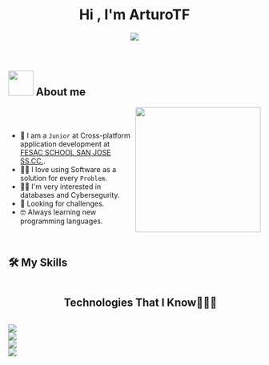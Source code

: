 <h1 align="center">Hi , I'm ArturoTF</h1>
<p align="center">
  <a href="https://github.com/DenverCoder1/readme-typing-svg"><img src="https://readme-typing-svg.herokuapp.com?font=Time+New+Roman&color=%23C8BE25&size=25&center=true&vCenter=true&width=600&height=100&lines=Cross-platform+application+development"></a>
</p>
<br>	
	
## <picture><img src = "https://github.com/7oSkaaa/7oSkaaa/blob/main/Images/about_me.gif?raw=true" width = 50px></picture> About me

<picture> <img align="right" src="https://github.com/7oSkaaa/7oSkaaa/blob/main/Images/Right_Side.gif?raw=true" width = 250px></picture>

<br><br>

- :school: I am a `Junior` at Cross-platform application development at [FESAC SCHOOL SAN JOSE SS.CC.](https://fesac.es/).
- :technologist: I love using Software as a solution for every `Problem`.
- :student: I'm very interested in databases and Cybersegurity.
- 🤔 Looking for challenges.
- :nerd_face: Always learning new programming languages.
<br>

## 🛠️ My Skills

<div id="user-content-toc">
  <ul align="center">
    <summary><h2 style="display: inline-block">Technologies That I Know👨🏻‍💻</h2></summary>
  </ul>
</div>
<!--tech stack icons-->
<p align="center">
  <a href="https://skillicons.dev">
	  
<img src="https://skillicons.dev/icons?i=sqlite,mysql,postgres,,&perline=14" /> <br>
 <img src="https://skillicons.dev/icons?i=css,angular,html,js,ts,nodejs&perline=14" /><br>
 <img src="https://skillicons.dev/icons?i=java,cpp,kotlin,py&perline=14" /><br>
 <img src="https://skillicons.dev/icons?i=vscode,discord,eclipse,github,git,linux,&perline=14" /><br>
   
  </a>
</p>

